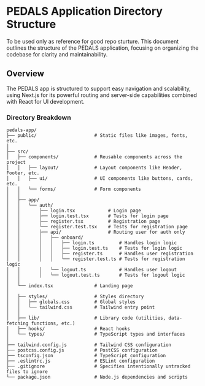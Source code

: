 # PEDALS Application Directory Structure

To be used only as reference for good repo sturture. This document outlines the structure of the PEDALS application, focusing on organizing the codebase for clarity and maintainability.

## Overview

The PEDALS app is structured to support easy navigation and scalability, using Next.js for its powerful routing and server-side capabilities combined with React for UI development.

### Directory Breakdown

```plaintext
pedals-app/
├── public/                     # Static files like images, fonts, etc.
│
├── src/
│   ├── components/             # Reusable components across the project
│   │   ├── layout/             # Layout components like Header, Footer, etc.
│   │   ├── ui/                 # UI components like buttons, cards, etc.
│   │   └── forms/              # Form components
│   │
│   ├── app/
│   │   └── auth/
│   │       ├── login.tsx            # Login page
│   │       ├── login.test.tsx       # Tests for login page
│   │       ├── register.tsx         # Registration page
│   │       └── register.test.tsx    # Tests for registration page
│   │       ├── api/                 # Routing user for auth only
│   │       │   ├── onboard/
│   │       │   │   ├── login.ts         # Handles login logic
│   │       │   │   ├── login.test.ts    # Tests for login logic
│   │       │   │   ├── register.ts      # Handles user registration
│   │       │   │   └── register.test.ts # Tests for registration logic
│   │       │   └── logout.ts            # Handles user logout
│   │       │   └── logout.test.ts       # Tests for logout logic
│   │
│   └── index.tsx               # Landing page
│
│   ├── styles/                 # Styles directory
│   │   ├── globals.css         # Global styles
│   │   └── tailwind.css        # Tailwind entry point
│   │
│   ├── lib/                    # Library code (utilities, data-fetching functions, etc.)
│   ├── hooks/                  # React hooks
│   └── types/                  # TypeScript types and interfaces
│
├── tailwind.config.js          # Tailwind CSS configuration
├── postcss.config.js           # PostCSS configuration
├── tsconfig.json               # TypeScript configuration
├── .eslintrc.js                # ESLint configuration
├── .gitignore                  # Specifies intentionally untracked files to ignore
└── package.json                # Node.js dependencies and scripts
